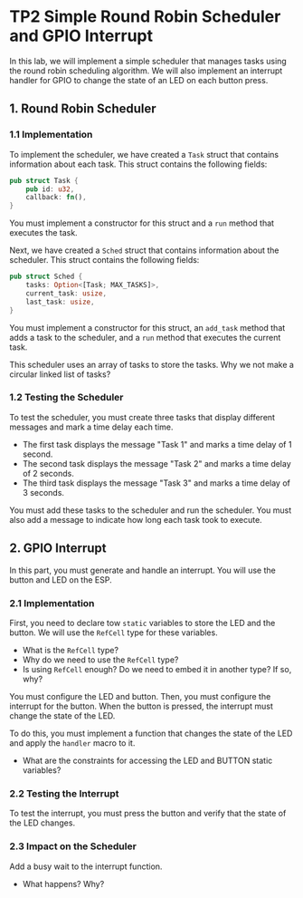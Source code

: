 # TP2 Simple Round Robin Scheduler and GPIO Interrupt

In this lab, we will implement a simple scheduler that manages tasks using the round robin scheduling algorithm. We will also implement an interrupt handler for GPIO to change the state of an LED on each button press.

## 1. Round Robin Scheduler

### 1.1 Implementation

To implement the scheduler, we have created a `Task` struct that contains information about each task. This struct contains the following fields:

```rust
pub struct Task {
    pub id: u32,
    callback: fn(),
}
```

You must implement a constructor for this struct and a `run` method that executes the task.

Next, we have created a `Sched` struct that contains information about the scheduler. This struct contains the following fields:

```rust
pub struct Sched {
    tasks: Option<[Task; MAX_TASKS]>,
    current_task: usize,
    last_task: usize,
}
```

You must implement a constructor for this struct, an `add_task` method that adds a task to the scheduler, and a `run` method that executes the current task.

This scheduler uses an array of tasks to store the tasks. Why we not make a circular linked list of tasks?

### 1.2 Testing the Scheduler

To test the scheduler, you must create three tasks that display different messages and mark a time delay each time.

* The first task displays the message "Task 1" and marks a time delay of 1 second.
* The second task displays the message "Task 2" and marks a time delay of 2 seconds.
* The third task displays the message "Task 3" and marks a time delay of 3 seconds.

You must add these tasks to the scheduler and run the scheduler. You must also add a message to indicate how long each task took to execute.

## 2. GPIO Interrupt

In this part, you must generate and handle an interrupt. You will use the button and LED on the ESP.

### 2.1 Implementation

First, you need to declare tow `static` variables to store the LED and the button. We will use the `RefCell` type for these variables.


+ What is the `RefCell` type?
+ Why do we need to use the `RefCell` type?
+ Is using `RefCell` enough? Do we need to embed it in another type? If so, why?

You must configure the LED and button. Then, you must configure the interrupt for the button. When the button is pressed, the interrupt must change the state of the LED.

To do this, you must implement a function that changes the state of the LED and apply the `handler` macro to it.

+ What are the constraints for accessing the LED and BUTTON static variables?

### 2.2 Testing the Interrupt

To test the interrupt, you must press the button and verify that the state of the LED changes.

### 2.3 Impact on the Scheduler

Add a busy wait to the interrupt function. 

+ What happens? Why?
